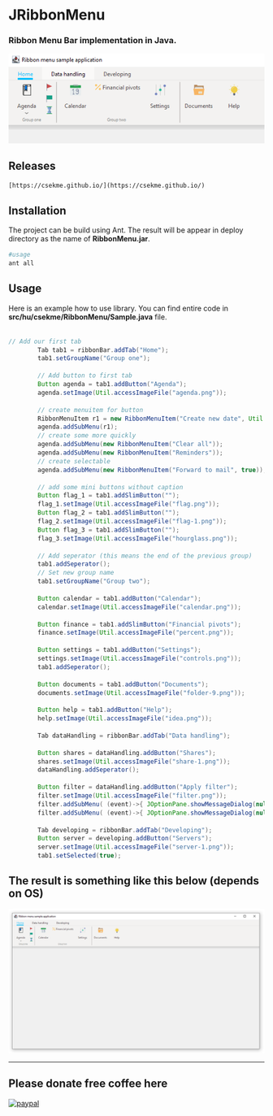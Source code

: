 # JRibbonMenu
### Ribbon Menu Bar implementation in Java.

![](md/img1.png)

## Releases
    [https://csekme.github.io/](https://csekme.github.io/)

## Installation
The project can be build using Ant. The result will be appear in deploy directory as the name of **RibbonMenu.jar**.
```sh
#usage
ant all
```

## Usage

Here is an example how to use library.
You can find entire code in **src/hu/csekme/RibbonMenu/Sample.java** file.
```java

// Add our first tab
        Tab tab1 = ribbonBar.addTab("Home");
        tab1.setGroupName("Group one");

        // Add button to first tab
        Button agenda = tab1.addButton("Agenda");
        agenda.setImage(Util.accessImageFile("agenda.png"));

        // create menuitem for button
        RibbonMenuItem r1 = new RibbonMenuItem("Create new date", Util.accessImageFile("newDate.png"));
        agenda.addSubMenu(r1);
        // create some more quickly
        agenda.addSubMenu(new RibbonMenuItem("Clear all"));
        agenda.addSubMenu(new RibbonMenuItem("Reminders"));
        // create selectable
        agenda.addSubMenu(new RibbonMenuItem("Forward to mail", true));

        // add some mini buttons without caption
        Button flag_1 = tab1.addSlimButton("");
        flag_1.setImage(Util.accessImageFile("flag.png"));
        Button flag_2 = tab1.addSlimButton("");
        flag_2.setImage(Util.accessImageFile("flag-1.png"));
        Button flag_3 = tab1.addSlimButton("");
        flag_3.setImage(Util.accessImageFile("hourglass.png"));

        // Add seperator (this means the end of the previous group)
        tab1.addSeperator();
        // Set new group name
        tab1.setGroupName("Group two");

        Button calendar = tab1.addButton("Calendar");
        calendar.setImage(Util.accessImageFile("calendar.png"));

        Button finance = tab1.addSlimButton("Financial pivots");
        finance.setImage(Util.accessImageFile("percent.png"));

        Button settings = tab1.addButton("Settings");
        settings.setImage(Util.accessImageFile("controls.png"));
        tab1.addSeperator();

        Button documents = tab1.addButton("Documents");
        documents.setImage(Util.accessImageFile("folder-9.png"));

        Button help = tab1.addButton("Help");
        help.setImage(Util.accessImageFile("idea.png"));

        Tab dataHandling = ribbonBar.addTab("Data handling");

        Button shares = dataHandling.addButton("Shares");
        shares.setImage(Util.accessImageFile("share-1.png"));
        dataHandling.addSeperator();

        Button filter = dataHandling.addButton("Apply filter");
        filter.setImage(Util.accessImageFile("filter.png"));
        filter.addSubMenu( (event)->{ JOptionPane.showMessageDialog(null, "You pressed");  }, "filter one" );
        filter.addSubMenu( (event)->{ JOptionPane.showMessageDialog(null, "You pressed");  }, "filter two" );

        Tab developing = ribbonBar.addTab("Developing");
        Button server = developing.addButton("Servers");
        server.setImage(Util.accessImageFile("server-1.png"));
        tab1.setSelected(true);


```
 
## The result is something like this below (depends on OS)
![](md/screenshot.png)
 

 <hr/>


## Please donate free coffee here
[![paypal](https://www.paypalobjects.com/en_US/i/btn/btn_donateCC_LG.gif)](https://www.paypal.me/csekme)
